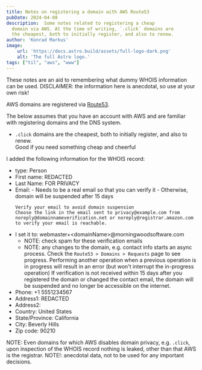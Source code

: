```yaml
---
title: Notes on registering a domain with AWS Route53
pubDate: 2024-04-08
description:  Some notes related to registering a cheap
  domain via AWS. At the time of writing, `.click` domains are
  the cheapest, both to initially register, and also to renew.
author: 'Konrad Markus'
image:
    url: 'https://docs.astro.build/assets/full-logo-dark.png'
    alt: 'The full Astro logo.'
tags: ["til", "aws", "www"]
---
```


These notes are an aid to remembering what dummy WHOIS information can be used.
DISCLAIMER: the information here is anecdotal, so use at your own risk!

AWS domains are registered via [Route53](https://console.aws.amazon.com/route53/home). 

The below assumes that you have an account with AWS and are familiar with registering domains and the DNS system.

- `.click` domains are the cheapest, both to initially register, and also to renew. <br>Good if you need something cheap and cheerful

I added the following information for the WHOIS record:
- type: Person
- First name: REDACTED
- Last Name: FOR PRIVACY
- Email: <real email> - Needs to be a real email so that you can verify it - Otherwise, domain will be suspended after 15 days
  ```
  Verify your email to avoid domain suspension
  Choose the link in the email sent to privacy@example.com from noreply@domainnameverification.net or noreply@registrar.amazon.com to verify your email is reachable.
  ```
- I set it to: webmaster+\<domainName\><wbr>@morningwoodsoftware.com
  - NOTE: check spam for these verification emails
  - NOTE: any changes to the domain, e.g. contact info starts an async process. Check the `Route53 > Domains > Requests` page to see progress. Performing another operation when a previous operation is in progress will result in an error (but won't interrupt the in-progress operation)
    If verification is not received within 15 days after you registered the domain or changed the contact email, the domain will be suspended and no longer be accessible on the internet.
- Phone: +1 5551234567
- Address1: REDACTED
- Address2: <blank>
- Country: United States
- State/Province: California
- City: Beverly Hills
- Zip code: 90210

NOTE: Even domains for which AWS disables domain privacy, e.g. `.click`, upon inspection of the WHOIS record nothing is leaked, other than that AWS is the registrar. NOTE!: anecdotal data, not to be used for any important decisions.
